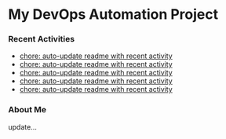# My DevOps Automation Project

### Recent Activities
<!-- activity:START -->
- [chore: auto-update readme with recent activity](https://github.com/kaigiii/mybowling-app/commit/1de1a06c6530ef267b25b052014e219ed8671aef)
- [chore: auto-update readme with recent activity](https://github.com/kaigiii/mybowling-app/commit/624950f15aee9f03689eeea62120dde684785445)
- [chore: auto-update readme with recent activity](https://github.com/kaigiii/mybowling-app/commit/c7b25137359cd19dc4a64bdc4af030877842b396)
- [chore: auto-update readme with recent activity](https://github.com/kaigiii/mybowling-app/commit/ded6f26fc1e4aeb59f2c40caabaa8c662278f8e5)
- [chore: auto-update readme with recent activity](https://github.com/kaigiii/mybowling-app/commit/82c3ac7365406958b11a26e32f47718d36d9e5ed)
<!-- activity:END -->

### About Me
<!-- MYLINKS:START -->
<!-- MYLINKS:END -->

update...
